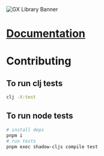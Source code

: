 ![GX Library Banner](/docs/static/img/banner.png)

# [Documentation](https://gx.kepler16.com)

# Contributing

## To run clj tests

```bash
clj -X:test
```

## To run node tests

```bash
# install deps
pnpm i
# run tests
pnpm exec shadow-cljs compile test
```
